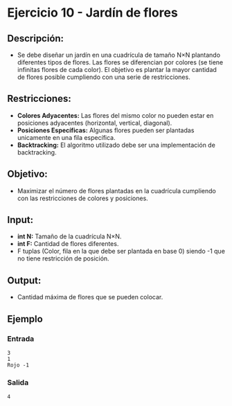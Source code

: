 # Ejercicio 10 - Jardín de flores


## Descripción:
- Se debe diseñar un jardín en una cuadrícula de tamaño N×N plantando diferentes tipos de flores. Las flores se diferencian por colores (se tiene infinitas flores de cada color). El objetivo es plantar la mayor cantidad de flores posible cumpliendo con una serie de restricciones.


## Restricciones:
- **Colores Adyacentes:** Las flores del mismo color no pueden estar en posiciones adyacentes (horizontal, vertical, diagonal).
- **Posiciones Específicas:** Algunas flores pueden ser plantadas unicamente en una fila específica.
- **Backtracking:** El algoritmo utilizado debe ser una implementación de backtracking.


## Objetivo:
- Maximizar el número de flores plantadas en la cuadrícula cumpliendo con las restricciones de colores y posiciones.


## Input:
- **int N:** Tamaño de la cuadrícula N×N.
- **int F:** Cantidad de flores diferentes.
- F tuplas (Color, fila en la que debe ser plantada en base 0) siendo -1 que no tiene restricción de posición.


## Output:
- Cantidad máxima de flores que se pueden colocar.


## Ejemplo
### Entrada
    3  
    1  
    Rojo -1

### Salida
    4
